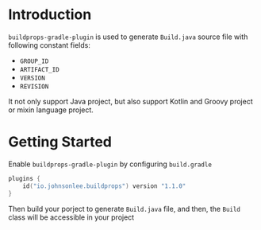 # Introduction

`buildprops-gradle-plugin` is used to generate `Build.java` source file with following constant fields:

- `GROUP_ID`
- `ARTIFACT_ID`
- `VERSION`
- `REVISION`

It not only support Java project, but also support Kotlin and Groovy project or mixin language project.

# Getting Started

Enable `buildprops-gradle-plugin` by configuring `build.gradle`

```kotlin
plugins {
    id("io.johnsonlee.buildprops") version "1.1.0"
}
```

Then build your porject to generate `Build.java` file, and then, the `Build` class will be accessible in your project

